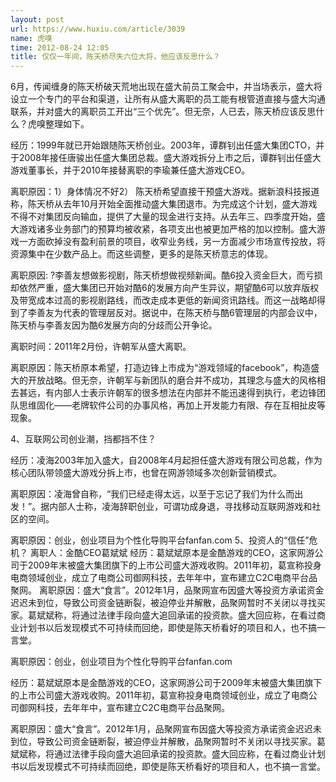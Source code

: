 ```yaml
---
layout: post
url: https://www.huxiu.com/article/3039
name: 虎嗅
time: 2012-08-24 12:05
title: 仅仅一年间，陈天桥尽失六位大将，他应该反思什么？
---
```

6月，传闻缠身的陈天桥破天荒地出现在盛大前员工聚会中，并当场表示，盛大将设立一个专门的平台和渠道，让所有从盛大离职的员工能有根管道直接与盛大沟通联系，并对盛大的离职员工开出“三个优先”。但无奈，人已去，陈天桥应该反思什么？虎嗅整理如下。

经历：1999年就已开始跟随陈天桥创业。2003年，谭群钊出任盛大集团CTO，并于2008年接任唐骏出任盛大集团总裁。盛大游戏拆分上市之后，谭群钊出任盛大游戏董事长，并于2010年接替离职的李瑜兼任盛大游戏CEO。

离职原因：1）身体情况不好2） 陈天桥希望直接干预盛大游戏。据新浪科技报道称，陈天桥从去年10月开始全面推动盛大集团退市。为完成这个计划，盛大游戏不得不对集团反向输血，提供了大量的现金进行支持。从去年三、四季度开始，盛大游戏诸多业务部门的预算均被收紧，各项支出也被更加严格的加以控制。盛大游戏一方面砍掉没有盈利前景的项目，收窄业务线，另一方面减少市场宣传投放，将资源集中在少数产品上。而这些调整，更多的是陈天桥意志的体现。

离职原因: ?李善友想做影视剧，陈天桥想做视频新闻。酷6投入资金巨大，而亏损却依然严重，盛大集团已开始对酷6的发展方向产生异议，期望酷6可以放弃版权及带宽成本过高的影视剧路线，而改走成本更低的新闻资讯路线。而这一战略却得到了李善友为代表的管理层反对。据说中，在陈天桥与酷6管理层的内部会议中，陈天桥与李善友因为酷6发展方向的分歧而公开争论。

离职时间：2011年2月份，许朝军从盛大离职。

离职原因：陈天桥原本希望，打造边锋上市成为“游戏领域的facebook”，构造盛大的开放战略。但无奈，许朝军与新团队的磨合并不成功，其理念与盛大的风格相去甚远，有内部人士表示许朝军的很多想法在内部并不能迅速得到执行，老边锋团队思维固化——老牌软件公司的办事风格，再加上开发能力有限、存在互相扯皮等现象。

4、互联网公司创业潮，挡都挡不住？

经历：凌海2003年加入盛大，自2008年4月起担任盛大游戏有限公司总裁，作为核心团队带领盛大游戏分拆上市，也曾在网游领域多次创新营销模式。

离职原因：凌海曾自称，“我们已经走得太远，以至于忘记了我们为什么而出发！”。据内部人士称，凌海辞职创业，可谓功成身退，寻找移动互联网游戏和社区的空间。

离职原因：创业，创业项目为个性化导购平台fanfan.com 5、投资人的“信任”危机？ 离职人：金酷CEO葛斌斌 经历：葛斌斌原本是金酷游戏的CEO，这家网游公司于2009年末被盛大集团旗下的上市公司盛大游戏收购。2011年初，葛宣称投身电商领域创业，成立了电商公司御网科技，去年年中，宣布建立C2C电商平台品聚网。 离职原因：盛大“食言”。2012年1月，品聚网宣布因盛大等投资方承诺资金迟迟未到位，导致公司资金链断裂，被迫停业并解散，品聚网暂时不关闭以寻找买家。葛斌斌称，将通过法律手段向盛大追回承诺的投资款。盛大回应称，在看过商业计划书以后发现模式不可持续而回绝，即使是陈天桥看好的项目和人，也不搞一言堂。

离职原因：创业，创业项目为个性化导购平台fanfan.com

经历：葛斌斌原本是金酷游戏的CEO，这家网游公司于2009年末被盛大集团旗下的上市公司盛大游戏收购。2011年初，葛宣称投身电商领域创业，成立了电商公司御网科技，去年年中，宣布建立C2C电商平台品聚网。

离职原因：盛大“食言”。2012年1月，品聚网宣布因盛大等投资方承诺资金迟迟未到位，导致公司资金链断裂，被迫停业并解散，品聚网暂时不关闭以寻找买家。葛斌斌称，将通过法律手段向盛大追回承诺的投资款。盛大回应称，在看过商业计划书以后发现模式不可持续而回绝，即使是陈天桥看好的项目和人，也不搞一言堂。

